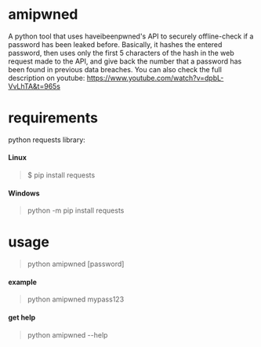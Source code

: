 # amipwned
A python tool that uses haveibeenpwned's API to securely offline-check if a password has been leaked before. Basically, it hashes the entered password, then uses only the first 5 characters of the hash in the web request made to the API, and give back the number that a password has been found in previous data breaches.
You can also check the full description on youtube: https://www.youtube.com/watch?v=dpbL-VvLhTA&t=965s

# requirements
python requests library:

#### Linux
> $ pip install requests 

#### Windows
> python -m pip install requests

# usage
> python amipwned [password]

#### example
> python amipwned mypass123

#### get help
> python amipwned --help
